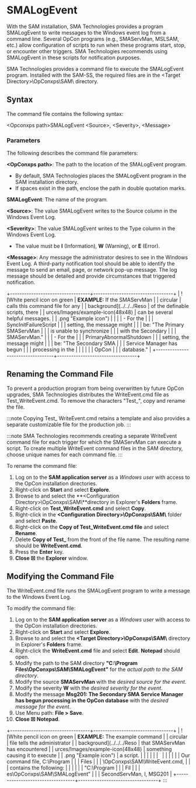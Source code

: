 # SMALogEvent

With the SAM installation, SMA Technologies provides a program SMALogEvent to write messages to the Windows event
log from a command line. Several OpCon
programs (e.g., SMAServMan, MSLSAM, etc.) allow configuration of scripts
to run when these programs start, stop, or encounter other triggers.
SMA Technologies recommends using SMALogEvent in these scripts for notification purposes.

SMA Technologies provides a command file to execute the SMALogEvent program. Installed with the SAM-SS, the required
files are in the \<Target Directory\>\\OpConxps\\SAM\\ directory.

## Syntax

The command file contains the following syntax:

\<Opconxps path\>SMALogEvent \<Source\>, \<Severity\>, \<Message\>

### Parameters

The following describes the command file parameters:

**\<OpConxps path\>**: The path to the location of the SMALogEvent
program.

- By default, SMA Technologies places the     SMALogEvent program in the SAM installation directory.
- If spaces exist in the path, enclose the path in double quotation
    marks.

**SMALogEvent**: The name of the program.

**\<Source\>**: The value SMALogEvent writes to the Source column in the
Windows Event Log.

**\<Severity\>**: The value SMALogEvent writes to the Type column in the
Windows Event Log.

- The value must be **I** (Information), **W** (Warning), or **E**
    (Error).

**\<Message\>**: Any message the administrator desires to see in the
Windows Event Log. A third-party notification tool should be able to
identify the message to send an email, page, or network pop-up message.
The log message should be detailed and provide circumstances that
triggered notification.

+----------------------------------+----------------------------------+
| ![White pencil icon on green     | **EXAMPLE:** If the SMAServMan   | | circular                         | calls this command file for any  |
| background](../../../Reso        | of the definable scripts, there  |
| urces/Images/example-icon(48x48) | can be several helpful messages. |
| .png "Example icon") |                                  |
|                                  | -   For the                      |
|                                  |     SyncInitFailureScript        |
|                                  |     setting, the message might   |
|                                  |     be: "The Primary SMAServMan |
|                                  |     is unable to synchronize     |
|                                  |     with the Secondary           |
|                                  |     SMAServMan."                |
|                                  | -   For the                      |
|                                  |     PrimaryAbnormalShutdown      |
|                                  |     setting, the message might   |
|                                  |     be: "The Secondary SMA      |
|                                  |     Service Manager has begun    |
|                                  |     processing in the            |
|                                  |                                  |
|                                  | OpCon |
|                                  |     database."                  |
+----------------------------------+----------------------------------+

## Renaming the Command File

To prevent a production program from being overwritten by future
OpCon upgrades, SMA Technologies distributes the WriteEvent.cmd file
as Test_WriteEvent.cmd. To remove the characters "Test\_", copy and
rename the file.

:::note
Copying Test\_ WriteEvent.cmd retains a template and also provides a separate customizable file for the production job.
:::

:::note
SMA Technologies recommends creating a separate WriteEvent command file for each trigger for which the SMAServMan can execute a script. To create multiple WriteEvent command files in the SAM directory, choose unique names for each command file.
:::

To rename the command file:

1. Log on to the **SAM application server** as a *Windows user* with
    access to the OpCon installation
    directories.
2. Right-click on **Start** and select **Explore**.
3. Browse to and select the **\<Configuration
    Directory\>\\OpConxps\\SAM\\**directory in Explorer's **Folders**
    frame.
4. Right-click on **Test_WriteEvent.cmd** and select **Copy**.
5. Right-click in the **\<Configuration Directory\>\\OpConxps\\SAM\\**
    folder and select **Paste**.
6. Right-click on the **Copy of Test_WriteEvent.cmd file** and select
    **Rename**.
7. Delete **Copy of Test\_** from the front of the file name. The
    resulting name should be **WriteEvent.cmd**.
8. Press the **Enter** key.
9. **Close ☒** the **Explorer** window.

## Modifying the Command File

The WriteEvent.cmd file runs the SMALogEvent program to write a message
to the Windows Event Log.

To modify the command file:

1. Log on to the **SAM application server** as a *Windows user* with
    access to the OpCon installation directories.
2. Right-click on **Start** and select **Explore**.
3. Browse to and select the **\<Target Directory\>\\OpConxps\\SAM\\**
    directory in Explorer's **Folders** frame.
4. Right-click the **WriteEvent.cmd** file and select **Edit**.
    **Notepad** should open.
5. Modify the path to the SAM directory **"C:\\Program
    Files\\OpConxps\\SAM\\SMALogEvent"** for the *actual path to the
    SAM directory*.
6. Modify the source **SMAServMan** with the *desired source for the
    event*.
7. Modify the severity **W** with the *desired severity for the event*.
8. Modify the message **Msg201: The Secondary SMA Service Manager has
    begun processing in the OpCon database**
    with the *desired message for the event*.
9. Use Menu path: **File \> Save**.
10. **Close ☒** **Notepad**.

+----------------------------------+----------------------------------+
| ![White pencil icon on green     | **EXAMPLE:** The example command | | circular                         | file tells the administrator     |
| background](../../../Reso        | that SMAServMan has encountered  |
| urces/Images/example-icon(48x48) | something causing it to execute  |
| .png "Example icon") | a script.                        |
|                                  |                                  |
|                                  |                                  |
|                                  |                                  |
|                                  | Our command file, C:\\Program    |
|                                  | Files                            |
|                                  | \\OpConxps\\SAM\\WriteEvent.cmd, |
|                                  | contains the following:          |
|                                  |                                  |
|                                  | "C:\\Program                    |
|                                  | Fil                              |
|                                  | es\\OpConxps\\SAM\\SMALogEvent" |
|                                  | SecondServMan, I, MSG201         |
+----------------------------------+----------------------------------+
:::

